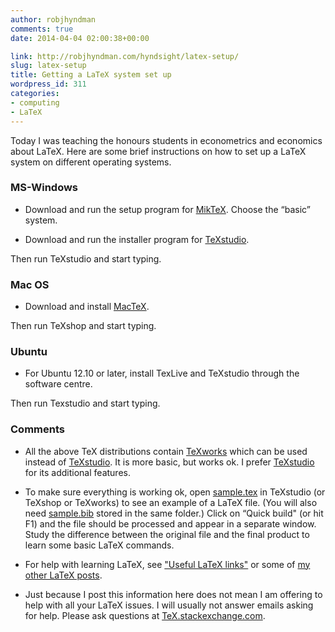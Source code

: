 ```yaml
---
author: robjhyndman
comments: true
date: 2014-04-04 02:00:38+00:00

link: http://robjhyndman.com/hyndsight/latex-setup/
slug: latex-setup
title: Getting a LaTeX system set up
wordpress_id: 311
categories:
- computing
- LaTeX
---
```


Today I was teaching the honours students in econometrics and economics about LaTeX. Here are some brief instructions on how to set up a LaTeX system on different operating systems.<!-- more -->


### MS-Windows





	
  * Download and run the setup program for [MikTeX](http://www.miktex.org/download). Choose the “basic” system.

	
  * Download and run the installer program for [TeXstudio](http://texstudio.sourceforge.net/).


Then run TeXstudio and start typing.


### Mac OS





	
  * Download and install [MacTeX](http://tug.org/mactex/).


Then run TeXshop and start typing.


### Ubuntu





	
  * For Ubuntu 12.10 or later, install TexLive and TeXstudio through the software centre.


Then run Texstudio and start typing.


### Comments





	
  * All the above TeX distributions contain [TeXworks](https://www.tug.org/texworks/) which can be used instead of [TeXstudio](http://texstudio.sourceforge.net/). It is more basic, but works ok. I prefer [TeXstudio](http://texstudio.sourceforge.net/) for its additional features.

	
  * To make sure everything is working ok, open [sample.tex](http://www.robjhyndman.com/research/sample.tex) in TeXstudio (or TeXshop or TeXworks) to see an example of a LaTeX file. (You will also need [sample.bib](http://robjhyndman.com/research/sample.bib) stored in the same folder.) Click on “Quick build" (or hit F1) and the file should be processed and appear in a separate window. Study the difference between the original file and the final product to learn some basic LaTeX commands.

	
  * For help with learning LaTeX, see ["Useful LaTeX links"](http://robjhyndman.com/hyndsight/useful-latex-links/) or some of [my other LaTeX posts](http://robjhyndman.com/hyndsight/latex/).

	
  * Just because I post this information here does not mean I am offering to help with all your LaTeX issues. I will usually not answer emails asking for help. Please ask questions at [TeX.stackexchange.com](https://tex.stackexchange.com/).


